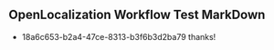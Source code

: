 ## OpenLocalization Workflow Test MarkDown
* 18a6c653-b2a4-47ce-8313-b3f6b3d2ba79 thanks!

<!--HONumber=Sep16_HO1-->


